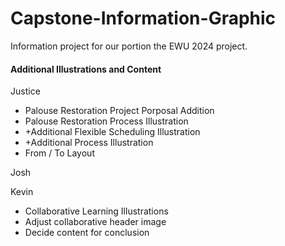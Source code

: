 # Capstone-Information-Graphic

Information project for  our portion the EWU 2024 project.

#### Additional Illustrations and Content

Justice
* Palouse Restoration Project Porposal Addition
* Palouse Restoration Process Illustration
* +Additional Flexible Scheduling Illustration
* +Additional Process Illustration
* From / To Layout

Josh

Kevin
* Collaborative Learning Illustrations
* Adjust collaborative header image
* Decide content for conclusion